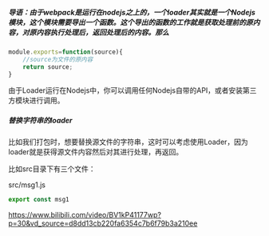 ##### 导语：由于webpack是运行在nodejs之上的，一个loader其实就是一个Nodejs模块，这个模块需要导出一个函数。这个导出的函数的工作就是获取处理前的原内容，对原内容执行处理后，返回处理后的内容。那么

```javascript
module.exports=function(source){
    //source为文件的原内容
    return source;
}
```

由于Loader运行在Nodejs中，你可以调用任何Nodejs自带的API，或者安装第三方模块进行调用。

##### 替换字符串的loader

比如我们打包时，想要替换源文件的字符串，这时可以考虑使用Loader，因为loader就是获得源文件内容然后对其进行处理，再返回。

比如src目录下有三个文件：

src/msg1.js

```js
export const msg1
```

https://www.bilibili.com/video/BV1kP41177wp?p=30&vd_source=d8dd13cb220fa6354c7b6f79b3a210ee



